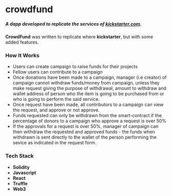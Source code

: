 # crowdfund
##### A dapp developed to replicate the services of [kickstarter.com](https://www.kickstarter.com/).

**CrowdFund** was written to replicate where **kickstarter**, but with some added features. 

### How It Works
- Users can create campaign to raise funds for their projects
- Fellow users can contribute to a campaign
- Once donations have been made to a campaign, manager (i.e creator) of campaign cannot withdraw funds/money from campaign, unless they make request giving the purpose of withdrawal, amount to withdraw and wallet address of person who the item is going to be purchased from or who is going to perform the said service.
- Once request have been made, all contributors to a campaign can view the request, and approve or not approve.
- Funds requested can only be withdrawn from the smart-contract if the percentage of donors to a campaign who approve a request is over 50%
- If the approvals for a request is over 50%, manager of campaign can then withdraw the requested and approved funds - the funds when withdrawn is sent directly to the wallet of the person performing the sevice as indicated in the request form.

### Tech Stack
- **Solidity**
- **Javascript**
- **React**
- **Truffle**
- **Web3**
